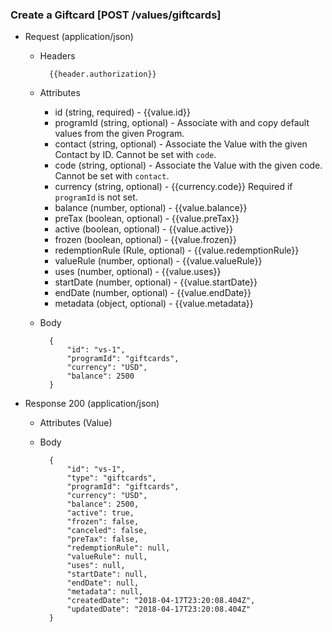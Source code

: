 ### Create a Giftcard [POST /values/giftcards]

+ Request (application/json)
    + Headers
    
            {{header.authorization}}

    + Attributes
        + id (string, required) - {{value.id}}
        + programId (string, optional) - Associate with and copy default values from the given Program.
        + contact (string, optional) - Associate the Value with the given Contact by ID.  Cannot be set with `code`.
        + code (string, optional) - Associate the Value with the given code.  Cannot be set with `contact`.
        + currency (string, optional) - {{currency.code}} Required if `programId` is not set.
        + balance (number, optional) - {{value.balance}}
        + preTax (boolean, optional) - {{value.preTax}}
        + active (boolean, optional) - {{value.active}}
        + frozen (boolean, optional) - {{value.frozen}}
        + redemptionRule (Rule, optional) - {{value.redemptionRule}}
        + valueRule (number, optional) - {{value.valueRule}}
        + uses (number, optional) - {{value.uses}}
        + startDate (number, optional) - {{value.startDate}}
        + endDate (number, optional) - {{value.endDate}}
        + metadata (object, optional) - {{value.metadata}}
        
    + Body
    
            {
                "id": "vs-1",
                "programId": "giftcards",
                "currency": "USD",
                "balance": 2500
            }
    
+ Response 200 (application/json)
    + Attributes (Value)

    + Body
    
            {
                "id": "vs-1",
                "type": "giftcards",
                "programId": "giftcards",
                "currency": "USD",
                "balance": 2500,
                "active": true,
                "frozen": false,
                "canceled": false,
                "preTax": false,
                "redemptionRule": null,
                "valueRule": null,
                "uses": null,
                "startDate": null,
                "endDate": null,
                "metadata": null,
                "createdDate": "2018-04-17T23:20:08.404Z",
                "updatedDate": "2018-04-17T23:20:08.404Z"
            }
